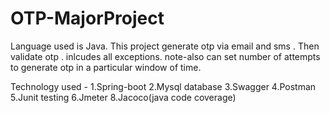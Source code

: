 # OTP-MajorProject

Language used is Java.
This project generate otp via email and sms .
Then validate otp .
inlcudes all exceptions.
note-also can set number of attempts to generate otp  in a particular window of time.

Technology used - 
1.Spring-boot
2.Mysql database
3.Swagger
4.Postman
5.Junit testing
6.Jmeter
8.Jacoco(java code coverage)


       
